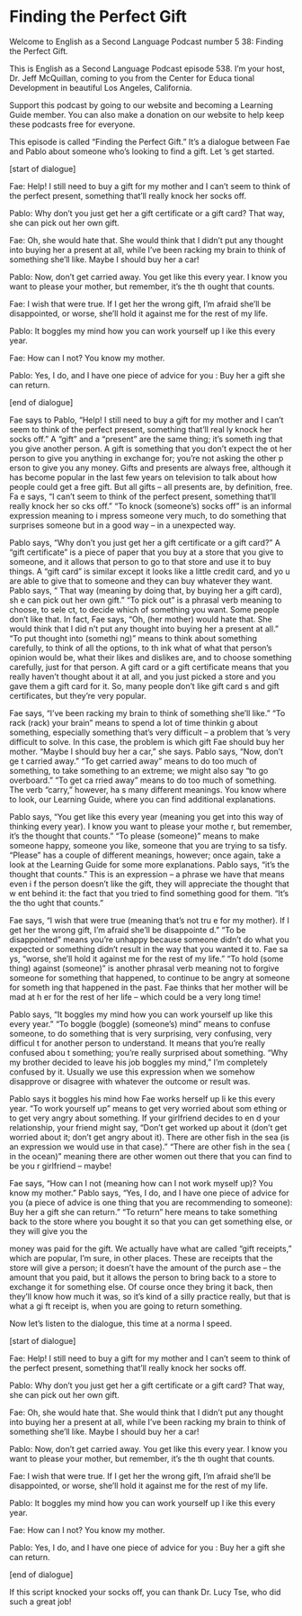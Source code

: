 # Finding the Perfect Gift

Welcome to English as a Second Language Podcast number 5 38: Finding the Perfect Gift.

This is English as a Second Language Podcast episode 538.  I’m your host, Dr. Jeff McQuillan, coming to you from the Center for Educa tional Development in beautiful Los Angeles, California.

Support this podcast by going to our website and becoming  a Learning Guide member.  You can also make a donation on our website to  help keep these podcasts free for everyone.

This episode is called “Finding the Perfect Gift.”  It’s a dialogue between Fae and Pablo about someone who’s looking to find a gift.  Let ’s get started.

[start of dialogue]

Fae:  Help!  I still need to buy a gift for my mother  and I can’t seem to think of the perfect present, something that’ll really knock her socks off.

Pablo:  Why don’t you just get her a gift certificate or  a gift card?  That way, she can pick out her own gift.

Fae:  Oh, she would hate that.  She would think that I didn’t put any thought into buying her a present at all, while I’ve been racking my brain to think of something she’ll like.  Maybe I should buy her a car!

Pablo:  Now, don’t get carried away.  You get like this every year.  I know you want to please your mother, but remember, it’s the th ought that counts.

Fae:  I wish that were true.  If I get her the wrong  gift, I’m afraid she’ll be disappointed, or worse, she’ll hold it against me for the rest of my life.

Pablo:  It boggles my mind how you can work yourself up l ike this every year.

Fae:  How can I not?  You know my mother.

Pablo:  Yes, I do, and I have one piece of advice for you : Buy her a gift she can return.

[end of dialogue]

 Fae says to Pablo, “Help!  I still need to buy a gift for my mother and I can’t seem to think of the perfect present, something that’ll real ly knock her socks off.”  A “gift” and a “present” are the same thing; it’s someth ing that you give another person.  A gift is something that you don’t expect the ot her person to give you anything in exchange for; you’re not asking the other p erson to give you any money.  Gifts and presents are always free, although it has become popular in the last few years on television to talk about how people  could get a free gift.  But all gifts – all presents are, by definition, free.  Fa e says, “I can’t seem to think of the perfect present, something that’ll really knock her so cks off.”  “To knock (someone’s) socks off” is an informal expression meaning to i mpress someone very much, to do something that surprises someone but in a  good way – in a unexpected way.

Pablo says, “Why don’t you just get her a gift certificate  or a gift card?”  A “gift certificate” is a piece of paper that you buy at a store that you give to someone, and it allows that person to go to that store and use it to buy things.  A “gift card” is similar except it looks like a little credit card, and yo u are able to give that to someone and they can buy whatever they want.  Pablo says, “ That way (meaning by doing that, by buying her a gift card), sh e can pick out her own gift.” “To pick out” is a phrasal verb meaning to choose, to sele ct, to decide which of something you want.  Some people don’t like that.  In  fact, Fae says, “Oh, (her mother) would hate that.  She would think that I did n’t put any thought into buying her a present at all.”  “To put thought into (somethi ng)” means to think about something carefully, to think of all the options, to th ink what of what that person’s opinion would be, what their likes and dislikes are, and  to choose something carefully, just for that person.  A gift card or a gift certificate means that you really haven’t thought about it at all, and you just picked a store and you gave them a gift card for it.  So, many people don’t like gift card s and gift certificates, but they’re very popular.

Fae says, “I’ve been racking my brain to think of something she’ll like.”  “To rack (rack) your brain” means to spend a lot of time thinkin g about something, especially something that’s very difficult – a problem that ’s very difficult to solve. In this case, the problem is which gift Fae should buy her  mother.  “Maybe I should buy her a car,” she says.  Pablo says, “Now, don’t ge t carried away.”  “To get carried away” means to do too much of something, to take something to an extreme; we might also say “to go overboard.”  “To get ca rried away” means to do too much of something.  The verb “carry,” however, ha s many different meanings.  You know where to look, our Learning Guide,  where you can find additional explanations.

 Pablo says, “You get like this every year (meaning you get into this way of thinking every year).  I know you want to please your mothe r, but remember, it’s the thought that counts.”  “To please (someone)” means to make someone happy, someone you like, someone that you are trying to sa tisfy.  “Please” has a couple of different meanings, however; once again, take a look at the Learning Guide for some more explanations.  Pablo says, “it’s the  thought that counts.” This is an expression – a phrase we have that means even i f the person doesn’t like the gift, they will appreciate the thought that w ent behind it: the fact that you tried to find something good for them.  “It’s the tho ught that counts.”

Fae says, “I wish that were true (meaning that’s not tru e for my mother).  If I get her the wrong gift, I’m afraid she’ll be disappointe d.”  “To be disappointed” means you’re unhappy because someone didn’t do what you expected or something didn’t result in the way that you wanted it to.  Fae sa ys, “worse, she’ll hold it against me for the rest of my life.”  “To hold (some thing) against (someone)” is another phrasal verb meaning not to forgive someone for something that happened, to continue to be angry at someone for someth ing that happened in the past.  Fae thinks that her mother will be mad at h er for the rest of her life – which could be a very long time!

Pablo says, “It boggles my mind how you can work yourself up  like this every year.”  “To boggle (boggle) (someone’s) mind” means to confuse someone, to do something that is very surprising, very confusing, very difficul t for another person to understand.  It means that you’re really confused abou t something; you’re really surprised about something.  “Why my brother decided  to leave his job boggles my mind,” I’m completely confused by it.  Usually we  use this expression when we somehow disapprove or disagree with whatever the  outcome or result was.

Pablo says it boggles his mind how Fae works herself up li ke this every year. “To work yourself up” means to get very worried about som ething or to get very angry about something.  If your girlfriend decides to en d your relationship, your friend might say, “Don’t get worked up about it (don’t  get worried about it; don’t get angry about it).  There are other fish in the sea (is an expression we would use in that case).”  “There are other fish in the sea ( in the ocean)” meaning there are other women out there that you can find to be you r girlfriend – maybe!

Fae says, “How can I not (meaning how can I not work myself  up)?  You know my mother.”  Pablo says, “Yes, I do, and I have one piece  of advice for you (a piece of advice is one thing that you are recommending to  someone): Buy her a gift she can return.”  “To return” here means to take something back to the store where you bought it so that you can get something else, or they will give you the

 money was paid for the gift.  We actually have what are called “gift receipts,” which are popular, I’m sure, in other places.  These are  receipts that the store will give a person; it doesn’t have the amount of the purch ase – the amount that you paid, but it allows the person to bring back to a store to exchange it for something else.  Of course once they bring it back, then they’ll know  how much it was, so it’s kind of a silly practice really, but that is what a gi ft receipt is, when you are going to return something.

Now let’s listen to the dialogue, this time at a norma l speed.

[start of dialogue]

Fae:  Help!  I still need to buy a gift for my mother  and I can’t seem to think of the perfect present, something that’ll really knock her socks off.

Pablo:  Why don’t you just get her a gift certificate or  a gift card?  That way, she can pick out her own gift.

Fae:  Oh, she would hate that.  She would think that I didn’t put any thought into buying her a present at all, while I’ve been racking my brain to think of something she’ll like.  Maybe I should buy her a car!

Pablo:  Now, don’t get carried away.  You get like this every year.  I know you want to please your mother, but remember, it’s the th ought that counts.

Fae:  I wish that were true.  If I get her the wrong  gift, I’m afraid she’ll be disappointed, or worse, she’ll hold it against me for the rest of my life.

Pablo:  It boggles my mind how you can work yourself up l ike this every year.

Fae:  How can I not?  You know my mother.

Pablo:  Yes, I do, and I have one piece of advice for you : Buy her a gift she can return.

[end of dialogue]

If this script knocked your socks off, you can thank Dr. Lucy Tse, who did such a great job!





